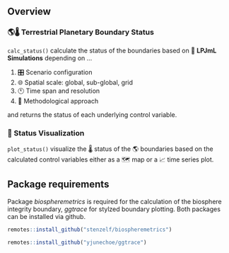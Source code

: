 ##  Overview

### &#127758;&#127777;  Terrestrial Planetary Boundary Status
`calc_status()` calculate the status of the boundaries based on &#127793; **LPJmL Simulations** depending on ...
1. &#127899; Scenario configuration
2. &#127760; Spatial scale: global, sub-global, grid
3. &#128346; Time span and resolution
4. &#128209; Methodological approach

and returns the status of each underlying control variable.


### &#127912; Status Visualization
`plot_status()` visualize the &#127777; status of the &#127758; boundaries based on the calculated control variables either as a &#128506; map or a &#128200; time series plot.

## Package requirements
Package *biospheremetrics* is required for the calculation of the biosphere
integrity boundary, *ggtrace* for stylzed boundary plotting. Both packages can
be installed via github.

```r
remotes::install_github("stenzelf/biospheremetrics")

remotes::install_github("yjunechoe/ggtrace")
```
